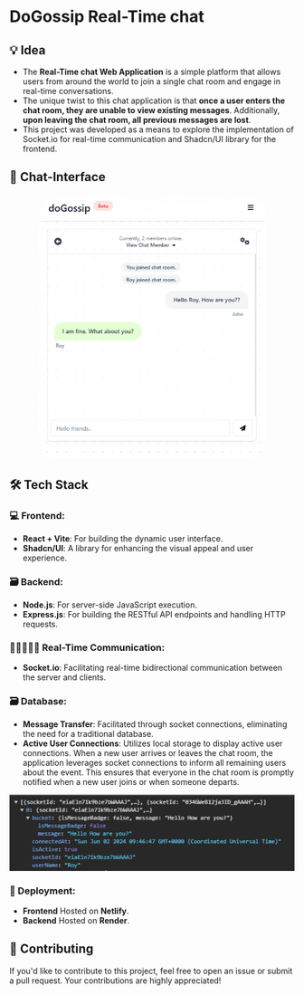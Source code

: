 # DoGossip Real-Time chat

## 💡 Idea
- The **Real-Time chat Web Application** is a simple platform that allows users from around the world to join a single chat room and engage in real-time conversations.
- The unique twist to this chat application is that **once a user enters the chat room, they are unable to view existing messages**. Additionally, **upon leaving the chat room, all previous messages are lost**. 
- This project was developed as a means to explore the implementation of Socket.io for real-time communication and Shadcn/UI library for the frontend.

## 🎨 Chat-Interface
<p align="center"><img width="400" src="https://github.com/Nayak-Sahil/doGossip/blob/main/frontend/public/Chat%20Interface.png" style="border-radius: 30px;"></p>

## 🛠 Tech Stack
### 💻 Frontend:
- **React + Vite**: For building the dynamic user interface.
- **Shadcn/UI**: A library for enhancing the visual appeal and user experience.

### 🗃 Backend:
- **Node.js**: For server-side JavaScript execution.
- **Express.js**: For building the RESTful API endpoints and handling HTTP requests.

### 👩🏼‍🤝‍🧑🏽 Real-Time Communication:
- **Socket.io**: Facilitating real-time bidirectional communication between the server and clients.

### 🗃 Database:
- **Message Transfer**: Facilitated through socket connections, eliminating the need for a traditional database.
- **Active User Connections**: Utilizes local storage to display active user connections. When a new user arrives or leaves the chat room, the application leverages socket connections to inform all remaining users about the event. This ensures that everyone in the chat room is promptly notified when a new user joins or when someone departs.
<p align="center"><img src="https://github.com/Nayak-Sahil/doGossip/blob/main/frontend/public/Req-Res%20Keys.png"></p>

### 🚀 Deployment:
- **Frontend** Hosted on **Netlify**.
- **Backend** Hosted on **Render**.

## 🤝 Contributing
If you'd like to contribute to this project, feel free to open an issue or submit a pull request. Your contributions are highly appreciated!
